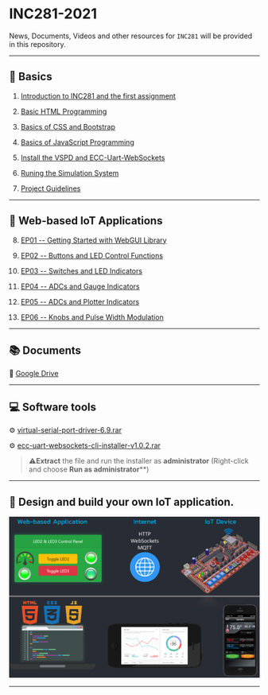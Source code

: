 
# INC281-2021

News, Documents, Videos and other resources for `INC281` will be provided in this repository.

---


## :movie_camera: Basics

1) [Introduction to INC281 and the first assignment](https://www.youtube.com/watch?v=0dBNmv72LGg)

2) [Basic HTML Programming](https://www.youtube.com/watch?v=T6wu_dAlLjQ)

3) [Basics of CSS and Bootstrap](https://www.youtube.com/watch?v=QPhMT3NKhJI)

4) [Basics of JavaScript Programming](https://www.youtube.com/watch?v=AmM9XckMNQ8)

5) [Install the VSPD and ECC-Uart-WebSockets](https://www.youtube.com/watch?v=4YZTgBoScfg)

6) [Runing the Simulation System](https://www.youtube.com/watch?v=D1nmQegsyFg)

7) [Project Guidelines](https://www.youtube.com/watch?v=-wb7nySQkYc)

---
## :movie_camera: Web-based IoT Applications

8)  [EP01 -- Getting Started with WebGUI Library](https://www.youtube.com/watch?v=UEgXrGnTlSY)

9)  [EP02 -- Buttons and LED Control Functions](https://www.youtube.com/watch?v=EnIe-iAQHk8)

10) [EP03 -- Switches and LED Indicators](https://www.youtube.com/watch?v=_qEUHwlRkbo)

11) [EP04 -- ADCs and Gauge Indicators](https://www.youtube.com/watch?v=04jBAlCHmKU)

12) [EP05 -- ADCs and Plotter Indicators](https://www.youtube.com/watch?v=lh3ohYeUmuc)

13) [EP06 -- Knobs and Pulse Width Modulation](https://www.youtube.com/watch?v=pjoMsKJuioU)

---

## :books: Documents

:page_facing_up: [Google Drive](https://drive.google.com/drive/u/0/folders/1NYmyhDFNeQUjhRiERxDD18_08tZ_aYCm)

---


## :computer: Software tools

:gear: [virtual-serial-port-driver-6.9.rar](resources/software-tools/virtual-serial-port-driver-6.9.rar)

:gear: [ecc-uart-websockets-cli-installer-v1.0.2.rar](resources/software-tools/ecc-uart-websockets-cli-installer-v1.0.2.rar)

> :warning:**Extract** the file and run the installer as **administrator** (Right-click and choose **Run as administrator****)

---

## :dart: Design and build your own IoT application.


![alt text](resources/images/cover_2021.png)

---
